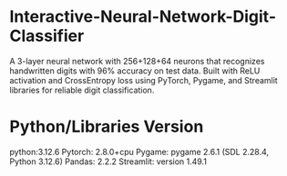 # Interactive-Neural-Network-Digit-Classifier
A 3-layer neural network with 256+128+64 neurons that recognizes handwritten digits with 96% accuracy on test data. Built with ReLU activation and CrossEntropy loss using PyTorch, Pygame, and Streamlit libraries for reliable digit classification.

# Python/Libraries Version
python:3.12.6
Pytorch: 2.8.0+cpu
Pygame: pygame 2.6.1 (SDL 2.28.4, Python 3.12.6)
Pandas: 2.2.2 
Streamlit: version 1.49.1
